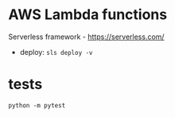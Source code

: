 # AWS Lambda functions
Serverless framework - https://serverless.com/

- deploy: `sls deploy -v`

# tests
`python -m pytest`
